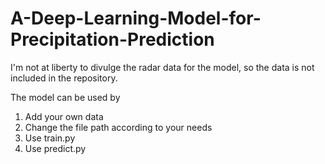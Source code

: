 # A-Deep-Learning-Model-for-Precipitation-Prediction
I'm not at liberty to divulge the radar data for the model, so the data is not included in the repository.

The model can be used by
1. Add your own data
2. Change the file path according to your needs
3. Use train.py
4. Use predict.py
